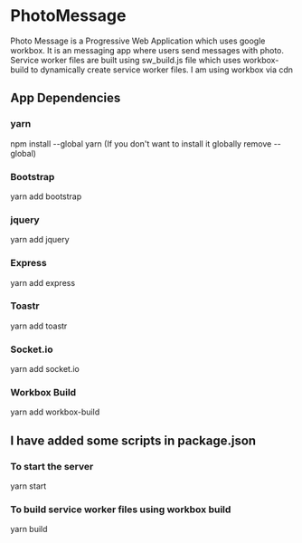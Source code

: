 # PhotoMessage
Photo Message is a Progressive Web Application which uses google workbox. It is an messaging app where users send messages with photo.
Service worker files are built using sw_build.js file which uses workbox-build to dynamically create service worker files.
I am using workbox via cdn

## App Dependencies
### yarn
npm install --global yarn (If you don't want to install it globally remove --global)

### Bootstrap
yarn add bootstrap

### jquery
yarn add jquery 

### Express
yarn add express

### Toastr
yarn add toastr

### Socket.io
yarn add socket.io

### Workbox Build
yarn add workbox-build

## I have added some scripts in package.json

### To start the server
yarn start

### To build service worker files using workbox build
yarn build
